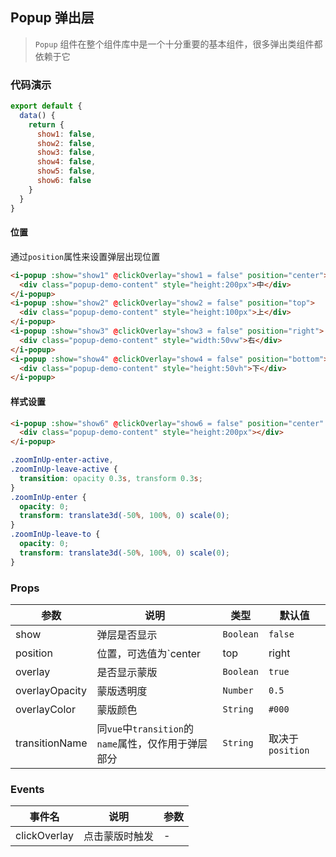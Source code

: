## Popup 弹出层

> `Popup` 组件在整个组件库中是一个十分重要的基本组件，很多弹出类组件都依赖于它

### 代码演示

```javascript
export default {
  data() {
    return {
      show1: false,
      show2: false,
      show3: false,
      show4: false,
      show5: false,
      show6: false
    }
  }
}
```

#### 位置

通过`position`属性来设置弹层出现位置

```html
<i-popup :show="show1" @clickOverlay="show1 = false" position="center">
  <div class="popup-demo-content" style="height:200px">中</div>
</i-popup>
<i-popup :show="show2" @clickOverlay="show2 = false" position="top">
  <div class="popup-demo-content" style="height:100px">上</div>
</i-popup>
<i-popup :show="show3" @clickOverlay="show3 = false" position="right">
  <div class="popup-demo-content" style="width:50vw">右</div>
</i-popup>
<i-popup :show="show4" @clickOverlay="show4 = false" position="bottom">
  <div class="popup-demo-content" style="height:50vh">下</div>
</i-popup>
```

#### 样式设置

```html
<i-popup :show="show6" @clickOverlay="show6 = false" position="center" transition-name="zoomInUp" :overlayOpacity="0.85" overlayColor="#fff">
  <div class="popup-demo-content" style="height:200px"></div>
</i-popup>
```

```css
.zoomInUp-enter-active,
.zoomInUp-leave-active {
  transition: opacity 0.3s, transform 0.3s;
}
.zoomInUp-enter {
  opacity: 0;
  transform: translate3d(-50%, 100%, 0) scale(0);
}
.zoomInUp-leave-to {
  opacity: 0;
  transform: translate3d(-50%, 100%, 0) scale(0);
}
```

### Props

| 参数 | 说明 | 类型 | 默认值 |
|------|------|------|------|
| show | 弹层是否显示 | `Boolean` | `false` |
| position | 位置，可选值为`center | top | right | bottom | left` | `String` | `center` |
| overlay | 是否显示蒙版 | `Boolean` | `true` |
| overlayOpacity | 蒙版透明度 | `Number` | `0.5` |
| overlayColor | 蒙版颜色 | `String` | `#000` |
| transitionName | 同`vue`中`transition`的`name`属性，仅作用于弹层部分 | `String` | 取决于`position` |

### Events

| 事件名 | 说明 | 参数 |
|------|------|------|
| clickOverlay | 点击蒙版时触发 | - |
